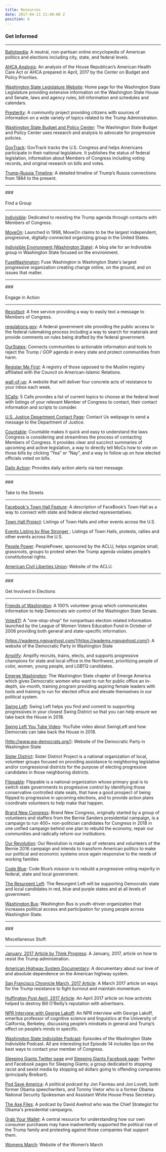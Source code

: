 ```yaml
---
title: Resources
date: 2017-04-13 21:40:00 Z
position: 6
---
```


### **Get Informed**
<HR>
<a href="https://www.ballotpedia.org/115th_United_States_Congress">Ballotpedia</a>:  A neutral, non-partisan online encyclopedia of American politics and elections including city, state, and federal levels.

<a href="http://www.cbpp.org/sites/default/files/atoms/files/4-13-17health-factsheets-wa.pdf">AHCA Analysis</a>: An analysis of the House Republican’s American Health Care Act or AHCA prepared in April, 2017 by the Center on Budget and Policy Priorities.

<a href="http://leg.wa.gov/">Washington State Legislature Website</a>: Home page for the Washington State Legislature providing extensive information on the Washington State House and Senate, laws and agency rules, bill information and schedules and calendars.

<a href="https://presterity.org/">Presterity</a>:  A community project providing citizens with  sources of information on a wide variety of topics related to the Trump Administration.

<a href="http://budgetandpolicy.org">Washington State Budget and Policy Center</a>: The Washington State Budget and Policy Center uses research and analysis to advocate for progressive policies.

<a href="https://www.govtrack.us/">GovTrack</a>: GovTrack tracks the U.S. Congress and helps Americans participate in their national legislature. It publishes the status of federal legislation, information about Members of Congress including voting records, and original research on bills and votes.

<a href="http://timeline.lawyersforgoodgovernment.org/#event-timeline">Trump-Russia Timeline</a>: A detailed timeline of Trump’s Russia connections from 1984 to the present.

<HR>
### <br><br>Find a Group
<HR>

<a href="https://www.indivisibleguide.com/">Indivisible</a>:  Dedicated to resisting the Trump agenda through contacts with Members of Congress.

<a href="https://front.moveon.org/">MoveOn</a>: Launched in 1998, MoveOn claims to be the largest independent, progressive, digitally-connected organizing group in the United States.

<a href="https://indivisiblewaenvironment.wordpress.com/environment-leaders-summit-time/">Indivisible Environment (Washington State)</a>: A blog site for an Indivisible group in Washington State focused on the environment.

<a href="http://fusewashington.org/">FuseWashington</a>:  Fuse Washington is Washington State's largest progressive organization creating change online, on the ground, and on issues that matter.

<HR>
### <br><br>Engage in Action
<HR>

<a href="https://resistbot.io/">Resistbot</a>: A free service providing a way to easily text a message to Members of Congress.

<a href="https://www.regulations.gov/searchResults?rpp=25&so=DESC&sb=postedDate&po=0&cs=3&dct=N%2BFR%2BPR">regulations.gov</a>: A federal government site providing the public access to the federal rulemaking process including a way to search for materials and provide comments on rules being drafted by the federal government.

<a href="https://www.ourstates.org/#ourstates">OurStates</a>: Connects communities to actionable information and tools to reject the Trump / GOP agenda in every state and protect communities from harm.

<a href="https://registermefirst.com/">Register Me First</a>: A registry of those opposed to the Muslim registry affiliated with the Council on American-Islamic Relations.

<a href="https://www.wall-of-us.org/">wall-of-us</a>: A website that will deliver four concrete acts of resistance to your inbox each week.

<a href="https://5calls.org/">5Calls</a>: 5 Calls provides a list of current topics to choose at the federal level with listings of your relevant Member of Congress to contact, their contact information and scripts to consider.

<a href="https://www.justice.gov/doj/webform/your-message-department-justice">U.S. Justice Department Contact Page</a>:  Contact Us webpage to send a message to the Department of Justice.

<a href="https://www.countable.us/">Countable</a>: Countable makes it quick and easy to understand the laws Congress is considering and streamlines the process of contacting Members of Congress. It provides clear and succinct summaries of upcoming and active legislation, a way to directly tell MoCs how to vote on those bills by clicking “Yea” or “Nay”, and a way to follow up on how elected officials voted on bills.

<a href="https://dailyaction.org/">Daily Action</a>: Provides daily action alerts via text message.

<HR>
### <br><br>Take to the Streets
<HR>

<a href="http://nymag.com/selectall/2017/03/facebook-town-hall-feature-contacts-elected-officials.html">Facebook's Town Hall  Feature</a>: A description of FaceBook’s Town Hall as a way to connect with state and federal elected representatives.

<a href="https://townhallproject-86312.firebaseapp.com/">Town Hall Project</a>: Listings of Town Halls and other events across the U.S.

<a href="https://risestronger.org/events">Events Listing by Rise Stronger </a>: Listings of Town Halls, protests, rallies and other events across the U.S.

<a href="https://peoplepower.org/">People Power</a>: PeoplePower, sponsored by the ACLU, helps organize small, grassroots, groups to protest when the Trump agenda violates people’s constitutional rights.

<a href="https://www.aclu.org/">American Civil Liberties Union</a>: Website of the ACLU.

<HR>
### <br><br>Get Involved in Elections
<HR>

<a href="https://www.friendsofwashington.org/">Friends of Washington</a>: A 100% volunteer group which communicates information to help Democrats win control of the Washington State Senate.

<a href="http://www.vote411.org/">Vote411</a>: A "one-stop-shop" for nonpartisan election related information launched by the League of Women Voters Education Fund in October of 2006 providing both general and state-specific information.

[https://wadems.ngpvanhost.com/](https://wadems.ngpvanhost.com/): A website of the Democratic Party in Washington State

<a href="http://amplify.win/">Amplify</a>: Amplify recruits, trains, elects, and supports progressive champions for state and local office in the Northwest, prioritizing people of color, women, young people, and LGBTQ candidates.

<a href="http://www.emergeamerica.org/EmergeWA">Emerge Washington</a>:  The Washington State chapter of Emerge America which gives Democratic women who want to run for public office an in-depth, six-month, training program providing aspiring female leaders with tools and training to run for elected office and elevate themselves in our political system.

<a href="https://swingleft.org/">Swing Left</a>: Swing Left helps you find and commit to supporting progressives in your closest Swing District so that you can help ensure we take back the House in 2018.

<a href="https://www.youtube.com/watch?v=Vj8LNi__jOI">Swing Left You Tube Video</a>: YouTube video about SwingLeft and how Democrats can take back the House in 2018.

[http://www.wa-democrats.org/]: Website of the Democratic Party in Washington State

[<a href="https://www.sisterdistrict.com/">Sister District</a>](https://www.sisterdistrict.com/): Sister District Project is a national organization of local, volunteer groups focused on providing assistance to neighboring legislative and/or congressional districts for the purpose of electing progressive candidates in those neighboring districts.

<a href="https://www.flippable.org/">Flippable</a>: Flippable is a national organization whose primary goal is to switch state governments to progressive control by identifying those conservative controlled state seats, that have a good prospect of being flipped to progressive in upcoming elections, and to provide action plans coordinate volunteers to help make that happen.

<a href="https://brandnewcongress.org/">Brand New Congress</a>: Brand New Congress, originally started by a group of volunteers and staffers from the Bernie Sanders presidential campaign, is a campaign to run 400\+ non-politician candidates for Congress in 2018 in one unified campaign behind one plan to rebuild the economy, repair our communities and radically reform our institutions.

<a href="https://ourrevolution.com/">Our Revolution</a>: Our Revolution is made up of veterans and volunteers of the Bernie 2016 campaign and intends to transform American politics to make our political and economic systems once again responsive to the needs of working families

<a href="https://www.codeblue.team/">Code Blue</a>: Code Blue’s mission is to rebuild a progressive voting majority in federal, state and local government.

<a href="https://www.theresurgentleft.org/">The Resurgent Left</a>: The Resurgent Left will be supporting Democratic state and local candidates in red, blue and purple states and at all levels of government.

<a href="http://washingtonbus.org/">Washington Bus</a>: Washington Bus is youth-driven organization that increases political access and participation for young people across Washington State.

<HR>
### <br><br>Miscellaneous Stuff:
<HR>

<a href="https://thinkprogress.org/a-simple-guide-to-how-you-can-throw-sand-in-the-trump-administrations-gears-64843da93664">January, 2017 Article by Think Progress</a>: A January, 2017, article on how to resist the Trump administration.

<a href="http://bepreparedtostop.org/">American Highway System Documentary</a>:  A documentary about our love of and absolute dependence on the American highway system.

<a href="http://www.sfchronicle.com/politics/article/Next-step-for-Trump-resistance-Get-organized-11011955.php">San Francisco Chronicle March, 2017 Article</a>: A March 2017 article on ways for the Trump resistance to fight burnout and maintain momentum.

<a href="http://www.huffingtonpost.com/entry/bill-oreilly-advertiser-boycott_us_58ebdf24e4b0df7e20446bb4">Huffington Post April, 2017 Article</a>: An April 2017 article on how activists helped to destroy Bill O’Reilly’s reputation with advertisers.

<a href="http://ualrpublicradio.org/post/read-our-full-conversation-george-lakoff-your-brain-trump#stream/0">NPR Interview with  George Lakoff</a>: An NPR interview with George Lakoff, emeritus professor of cognitive science and linguistics at the University of California, Berkeley, discussing people‘s mindsets in general and Trump’s effect on people’s minds in specific.

<a href="https://soundcloud.com/wsip">Washington State Indivisible Podcast</a>:  Episodes of the Washington State Indivisible Podcast.  All are interesting but Episode 14 includes tips on the best ways to contact your member of Congress.

<a href="https://twitter.com/slpng_giants">Sleeping Giants Twitter page</a> and <a href="https://www.facebook.com/slpnggiants">Sleeping Giants Facebook page</a>: Twitter and Facebook pages for Sleeping Giants; a group dedicated to stopping racist and sexist media by stopping ad dollars going to offending companies (principally Breibart).

<a href="https://getcrookedmedia.com/here-have-a-podcast-78ee56b5a323"> Pod Save America</a>:   A political podcast by Jon Favreau and Jon Lovett, both former Obama speechwriters, and Tommy Vietor who is a former Obama National Security Spokesman and Assistant White House Press Secretary.

<a href="http://podcast.cnn.com/axefiles">The Axe Files</a>:  A podcast by David Axelrod who was  the Chief Strategist for Obama's presidential campaigns.

<a href="https://grabyourwallet.org/">Grab Your Wallet</a>: A central resource for understanding how our own consumer purchases may have inadvertently supported the political rise of the Trump family and protesting against those companies that support them.

<a href="https://www.womensmarch.com/">Womens March</a>: Website of the Women’s March